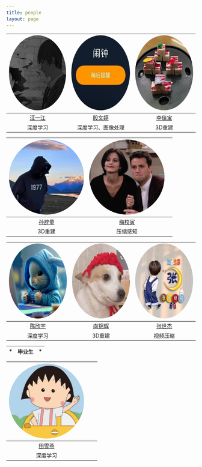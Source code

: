 ```yaml
---
title: people
layout: page
---
```



| <img src="/assets/images/people/wyj.JPG" style="border-radius: 50%;" width = "200" height = "200"/> | <img src="/assets/images/people/ywt.JPG" style="border-radius: 50%;" width = "200" height = "200"/> | <img src="/assets/images/people/ljb.JPG" style="border-radius: 50%;" width = "200" height = "200"/> |
|:------------------------------------------------------------------------------:|:-----------------------------------------------------------------------:|:---------------------------------------------------------------------------------------------------:|
|                      [汪一江](https://github.com/linux)                       |                     [殷文婷](https://github.com/ywt123abc)                      |                               [李佳宝](https://github.com/TIMESTICKING)                                |
|                                      深度学习                                      |                                  深度学习、图像处理                                   |                                                3D重建                                                 |


| <img src="/assets/images/people/scl.JPG" style="border-radius: 50%;" width = "200" height = "200"/> | <img src="/assets/images/people/mxy.jpg" style="border-radius: 50%;" width = "200" height = "200"/> |  |
|:-------------------------------------------------------------------------:|:-----------------------------------------------------------------------:|:-----------------------------------------------------------------------:|
|                      [孙辞量](https://github.com/sunciliang)                       |                     [梅校寅](https://github.com/meixiaoyinn)                      |                                           |
|                                   3D重建                                    |                                  压缩感知                                   |                                                                     |


| <img src="/assets/images/people/cxy.jpg" style="border-radius: 50%;" width = "200" height = "200"/> | <img src="/assets/images/people/xjh.JPG" style="border-radius: 50%;" width = "200" height = "200"/> | <img src="/assets/images/people/zsj.jpg" style="border-radius: 50%;" width = "200" height = "200"/> |
|:-------------------------------------------------------------------------:|:-----------------------------------------------------------------------:|:-----------------------------------------------------------------------:|
|                      [陈欣宇](https://github.com/chenchen772)                       |                     [向锦辉](https://github.com/a656418zz)                      |                     [张世杰](https://github.com/lewis-101)                      |
|                                   深度学习                                    |                                  3D重建                                   |                                  视频压缩                                   |




|                                      *                                |                                      毕业生                              |                                             *                                           |
|:------------------------------------------------------------------------------:|:-----------------------------------------------------------------------:|:---------------------------------------------------------------------------------------------------:|



| <img src="/assets/images/people/txy.jpg" style="border-radius: 50%;" width = "200" height = "200"/> |                                     |                                |
|:------------------------------------------------------------------------------:|:-----------------------------------------------------------------------:|:---------------------------------------------------------------------------------------------------:|
|                      [田雪燕](https://github.com/Txy-study)                       |                                         |                                                               |
|                                      深度学习                                      |                                                                     |                                                                                                 |



